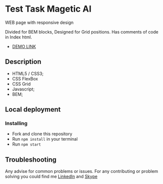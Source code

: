 # Test Task Magetic AI

WEB page with responsive design

Divided for BEM blocks, Designed for Grid positions.
Has comments of code in Index html.

- [DEMO LINK](https://evolokhin.github.io/magetic_test/.)

## Description
- HTML5 / CSS3;
- CSS FlexBox
- CSS Grid
- Javascript;
- BEM;

## Local deployment

### Installing
* Fork and clone this repository
* Run `npm install` in your terminal
* Run `npm start`

## Troubleshooting

Any advise for common problems or issues.
For any contributing or problem solving you could find me [LinkedIn](https://www.linkedin.com/in/yevhenii-volokhin-35250994/) and [Skype](https://join.skype.com/invite/cRzoxrymg4vx)
